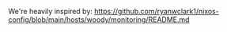We're heavily inspired by:
https://github.com/ryanwclark1/nixos-config/blob/main/hosts/woody/monitoring/README.md
